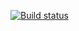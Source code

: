 [![Build status](https://ci.appveyor.com/api/projects/status/q46q4olc4i10489r?svg=true)](https://ci.appveyor.com/project/EgorGruzdev91/api1-2)